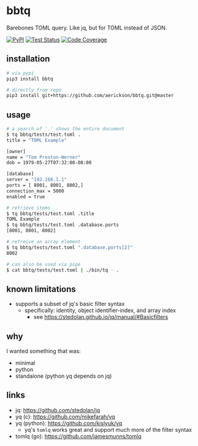 # bbtq

Barebones TOML query. Like jq, but for TOML instead of JSON.

<a href="https://pypi.org/project/bbtq/"><img alt="PyPI" src="https://img.shields.io/pypi/v/bbtq"></a>
[![Test Status](https://github.com/aerickson/bbtq/actions/workflows/test.yml/badge.svg)](https://github.com/aerickson/bbtq/actions/workflows/test.yml)
[![Code Coverage](https://codecov.io/gh/aerickson/bbtq/branch/master/graph/badge.svg?token=y0FQaJuAJu)](https://codecov.io/gh/aerickson/bbtq)

## installation

```bash
# via pypi
pip3 install bbtq

# directly from repo
pip3 install git+https://github.com/aerickson/bbtq.git@master
```

## usage

```bash
# a search of '.' shows the entire document
$ tq bbtq/tests/test.toml .
title = "TOML Example"

[owner]
name = "Tom Preston-Werner"
dob = 1979-05-27T07:32:00-08:00

[database]
server = "192.168.1.1"
ports = [ 8001, 8001, 8002,]
connection_max = 5000
enabled = true

# retrieve items
$ tq bbtq/tests/test.toml .title
TOML Example
$ tq bbtq/tests/test.toml .database.ports
[8001, 8001, 8002]

# retreive an array element
$ tq bbtq/tests/test.toml ".database.ports[2]"
8002

# can also be used via pipe
$ cat bbtq/tests/test.toml | ./bin/tq - .
```

## known limitations

- supports a subset of jq's basic filter syntax
  - specifically: identity, object identifier-index, and array index
    - see https://stedolan.github.io/jq/manual/#Basicfilters

## why

I wanted something that was:

- minimal
- python
- standalone (python yq depends on jq)

## links

- jq: https://github.com/stedolan/jq
- yq (c): https://github.com/mikefarah/yq
- yq (python): https://github.com/kislyuk/yq
  - yq's `tomlq` works great and support much more of the filter syntax
- tomlq (go): https://github.com/jamesmunns/tomlq
